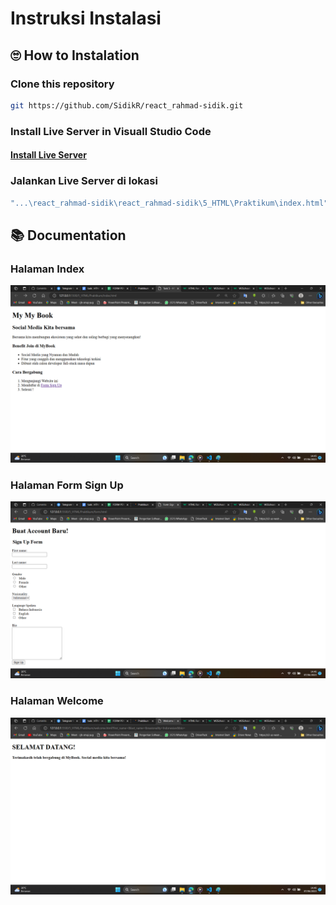 # Instruksi Instalasi
## 🙄 How to Instalation
### Clone this repository

```bash
git https://github.com/SidikR/react_rahmad-sidik.git
```
### Install Live Server in Visuall Studio Code


#### [Install Live Server](https://github.com/SidikR/react_rahmad-sidik/blob/main/2_Opening%20-%20Introduction%20Algorithm%20-%20Computational%20Thinking%20-%20Orginization%20in%20Computer%20(OS)/Praktikum/Link.md "Install Live Server")

### Jalankan Live Server di lokasi

```bash
"...\react_rahmad-sidik\react_rahmad-sidik\5_HTML\Praktikum\index.html"
```

## 📚 Documentation
### Halaman Index
![Index](https://github.com/SidikR/react_rahmad-sidik/blob/main/5_HTML/Screenshoot/index.png?raw=true)
### Halaman Form Sign Up
![Index](https://github.com/SidikR/react_rahmad-sidik/blob/main/5_HTML/Screenshoot/form.png?raw=true)
### Halaman Welcome
![Index](https://github.com/SidikR/react_rahmad-sidik/blob/main/5_HTML/Screenshoot/welcome.png?raw=true)
